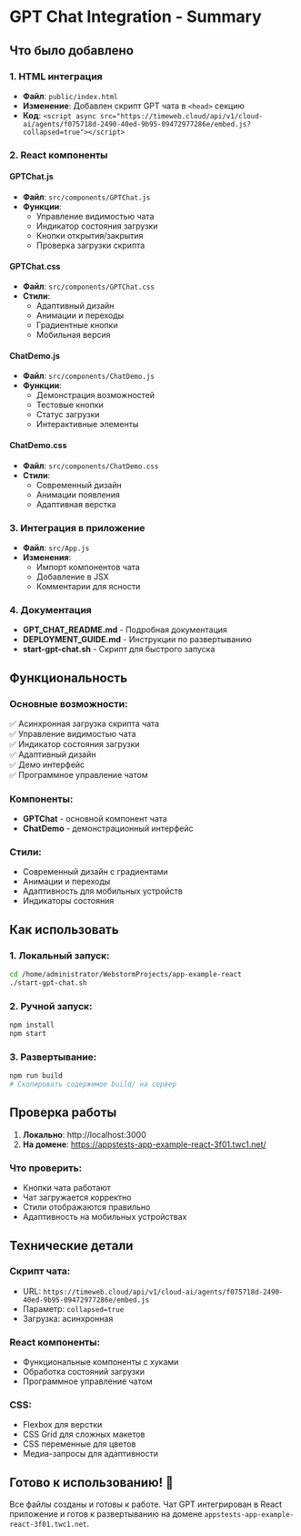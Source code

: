 # GPT Chat Integration - Summary

## Что было добавлено

### 1. HTML интеграция
- **Файл**: `public/index.html`
- **Изменение**: Добавлен скрипт GPT чата в `<head>` секцию
- **Код**: `<script async src="https://timeweb.cloud/api/v1/cloud-ai/agents/f075718d-2490-40ed-9b95-09472977286e/embed.js?collapsed=true"></script>`

### 2. React компоненты

#### GPTChat.js
- **Файл**: `src/components/GPTChat.js`
- **Функции**:
  - Управление видимостью чата
  - Индикатор состояния загрузки
  - Кнопки открытия/закрытия
  - Проверка загрузки скрипта

#### GPTChat.css
- **Файл**: `src/components/GPTChat.css`
- **Стили**:
  - Адаптивный дизайн
  - Анимации и переходы
  - Градиентные кнопки
  - Мобильная версия

#### ChatDemo.js
- **Файл**: `src/components/ChatDemo.js`
- **Функции**:
  - Демонстрация возможностей
  - Тестовые кнопки
  - Статус загрузки
  - Интерактивные элементы

#### ChatDemo.css
- **Файл**: `src/components/ChatDemo.css`
- **Стили**:
  - Современный дизайн
  - Анимации появления
  - Адаптивная верстка

### 3. Интеграция в приложение
- **Файл**: `src/App.js`
- **Изменения**:
  - Импорт компонентов чата
  - Добавление в JSX
  - Комментарии для ясности

### 4. Документация
- **GPT_CHAT_README.md** - Подробная документация
- **DEPLOYMENT_GUIDE.md** - Инструкции по развертыванию
- **start-gpt-chat.sh** - Скрипт для быстрого запуска

## Функциональность

### Основные возможности:
✅ Асинхронная загрузка скрипта чата  
✅ Управление видимостью чата  
✅ Индикатор состояния загрузки  
✅ Адаптивный дизайн  
✅ Демо интерфейс  
✅ Программное управление чатом  

### Компоненты:
- **GPTChat** - основной компонент чата
- **ChatDemo** - демонстрационный интерфейс

### Стили:
- Современный дизайн с градиентами
- Анимации и переходы
- Адаптивность для мобильных устройств
- Индикаторы состояния

## Как использовать

### 1. Локальный запуск:
```bash
cd /home/administrator/WebstormProjects/app-example-react
./start-gpt-chat.sh
```

### 2. Ручной запуск:
```bash
npm install
npm start
```

### 3. Развертывание:
```bash
npm run build
# Скопировать содержимое build/ на сервер
```

## Проверка работы

1. **Локально**: http://localhost:3000
2. **На домене**: https://appstests-app-example-react-3f01.twc1.net/

### Что проверить:
- Кнопки чата работают
- Чат загружается корректно
- Стили отображаются правильно
- Адаптивность на мобильных устройствах

## Технические детали

### Скрипт чата:
- URL: `https://timeweb.cloud/api/v1/cloud-ai/agents/f075718d-2490-40ed-9b95-09472977286e/embed.js`
- Параметр: `collapsed=true`
- Загрузка: асинхронная

### React компоненты:
- Функциональные компоненты с хуками
- Обработка состояний загрузки
- Программное управление чатом

### CSS:
- Flexbox для верстки
- CSS Grid для сложных макетов
- CSS переменные для цветов
- Медиа-запросы для адаптивности

## Готово к использованию! 🎉

Все файлы созданы и готовы к работе. Чат GPT интегрирован в React приложение и готов к развертыванию на домене `appstests-app-example-react-3f01.twc1.net`.
